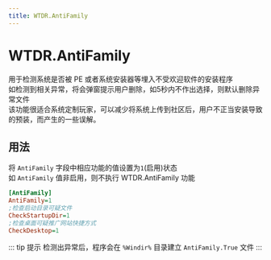 ```yaml
---
title: WTDR.AntiFamily
---
```


# WTDR.AntiFamily
用于检测系统是否被 PE 或者系统安装器等埋入不受欢迎软件的安装程序    
如检测到相关异常，将会弹窗提示用户删除，如5秒内不作出选择，则默认删除异常文件   
该功能很适合系统定制玩家，可以减少将系统上传到社区后，用户不正当安装导致的预装，而产生的一些误解。

## 用法
将 `AntiFamily` 字段中相应功能的值设置为`1`(启用)状态   
如 `AntiFamily` 值非启用，则不执行 WTDR.AntiFamily 功能   

```ini
[AntiFamily]
AntiFamily=1
;检查启动目录可疑文件
CheckStartupDir=1
;检查桌面可疑推广网站快捷方式
CheckDesktop=1
```

::: tip 提示
检测出异常后，程序会在 `%Windir%` 目录建立 `AntiFamily.True` 文件
:::